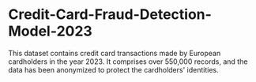 # Credit-Card-Fraud-Detection-Model-2023
This dataset contains credit card transactions made by European cardholders in the year 2023. It comprises over 550,000 records, and the data has been anonymized to protect the cardholders' identities.
